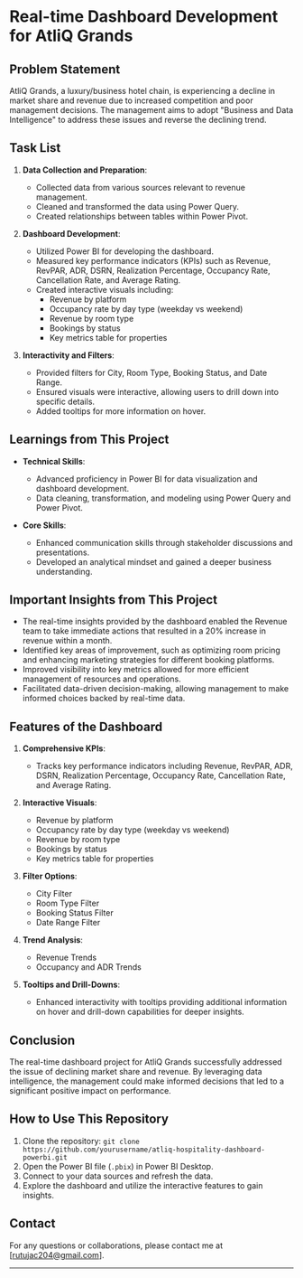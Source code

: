 # Real-time Dashboard Development for AtliQ Grands

## Problem Statement
AtliQ Grands, a luxury/business hotel chain, is experiencing a decline in market share and revenue due to increased competition and poor management decisions. The management aims to adopt "Business and Data Intelligence" to address these issues and reverse the declining trend.

## Task List
1. **Data Collection and Preparation**:
   - Collected data from various sources relevant to revenue management.
   - Cleaned and transformed the data using Power Query.
   - Created relationships between tables within Power Pivot.
   
2. **Dashboard Development**:
   - Utilized Power BI for developing the dashboard.
   - Measured key performance indicators (KPIs) such as Revenue, RevPAR, ADR, DSRN, Realization Percentage, Occupancy Rate, Cancellation Rate, and Average Rating.
   - Created interactive visuals including:
     - Revenue by platform
     - Occupancy rate by day type (weekday vs weekend)
     - Revenue by room type
     - Bookings by status
     - Key metrics table for properties

3. **Interactivity and Filters**:
   - Provided filters for City, Room Type, Booking Status, and Date Range.
   - Ensured visuals were interactive, allowing users to drill down into specific details.
   - Added tooltips for more information on hover.

## Learnings from This Project
- **Technical Skills**:
  - Advanced proficiency in Power BI for data visualization and dashboard development.
  - Data cleaning, transformation, and modeling using Power Query and Power Pivot.
  
- **Core Skills**:
  - Enhanced communication skills through stakeholder discussions and presentations.
  - Developed an analytical mindset and gained a deeper business understanding.

## Important Insights from This Project
- The real-time insights provided by the dashboard enabled the Revenue team to take immediate actions that resulted in a 20% increase in revenue within a month.
- Identified key areas of improvement, such as optimizing room pricing and enhancing marketing strategies for different booking platforms.
- Improved visibility into key metrics allowed for more efficient management of resources and operations.
- Facilitated data-driven decision-making, allowing management to make informed choices backed by real-time data.

## Features of the Dashboard
1. **Comprehensive KPIs**:
   - Tracks key performance indicators including Revenue, RevPAR, ADR, DSRN, Realization Percentage, Occupancy Rate, Cancellation Rate, and Average Rating.
   
2. **Interactive Visuals**:
   - Revenue by platform
   - Occupancy rate by day type (weekday vs weekend)
   - Revenue by room type
   - Bookings by status
   - Key metrics table for properties

3. **Filter Options**:
   - City Filter
   - Room Type Filter
   - Booking Status Filter
   - Date Range Filter

4. **Trend Analysis**:
   - Revenue Trends
   - Occupancy and ADR Trends

5. **Tooltips and Drill-Downs**:
   - Enhanced interactivity with tooltips providing additional information on hover and drill-down capabilities for deeper insights.

## Conclusion
The real-time dashboard project for AtliQ Grands successfully addressed the issue of declining market share and revenue. By leveraging data intelligence, the management could make informed decisions that led to a significant positive impact on performance.

## How to Use This Repository
1. Clone the repository: `git clone https://github.com/yourusername/atliq-hospitality-dashboard-powerbi.git`
2. Open the Power BI file (`.pbix`) in Power BI Desktop.
3. Connect to your data sources and refresh the data.
4. Explore the dashboard and utilize the interactive features to gain insights.

## Contact
For any questions or collaborations, please contact me at [rutujac204@gmail.com].

---
